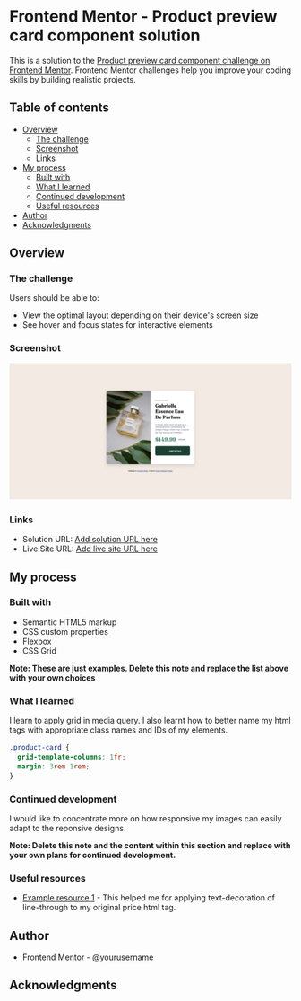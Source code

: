 # Frontend Mentor - Product preview card component solution

This is a solution to the [Product preview card component challenge on Frontend Mentor](https://www.frontendmentor.io/challenges/product-preview-card-component-GO7UmttRfa). Frontend Mentor challenges help you improve your coding skills by building realistic projects.

## Table of contents

- [Overview](#overview)
  - [The challenge](#the-challenge)
  - [Screenshot](#screenshot)
  - [Links](#links)
- [My process](#my-process)
  - [Built with](#built-with)
  - [What I learned](#what-i-learned)
  - [Continued development](#continued-development)
  - [Useful resources](#useful-resources)
- [Author](#author)
- [Acknowledgments](#acknowledgments)

## Overview

### The challenge

Users should be able to:

- View the optimal layout depending on their device's screen size
- See hover and focus states for interactive elements

### Screenshot

![](./screenshotDone.png)

### Links

- Solution URL: [Add solution URL here](https://github.com/Konamti/ProductsCard.git)
- Live Site URL: [Add live site URL here](https://konamti.github.io/ProductsCard/)

## My process

### Built with

- Semantic HTML5 markup
- CSS custom properties
- Flexbox
- CSS Grid

**Note: These are just examples. Delete this note and replace the list above with your own choices**

### What I learned

I learn to apply grid in media query. I also learnt how to better name my html tags with appropriate class names and IDs of my elements.

```css
.product-card {
  grid-template-columns: 1fr;
  margin: 3rem 1rem;
}
```

### Continued development

I would like to concentrate more on how responsive my images can easily adapt to the reponsive designs.

**Note: Delete this note and the content within this section and replace with your own plans for continued development.**

### Useful resources

- [Example resource 1](https://www.w3schools.com) - This helped me for applying text-decoration of line-through to my original price html tag.

## Author

- Frontend Mentor - [@yourusername](https://www.frontendmentor.io/profile/yourusername)

## Acknowledgments
